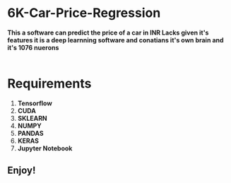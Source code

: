 # 6K-Car-Price-Regression
**This a software can predict the price of a car in INR Lacks given it's features
it is a deep learnning software and conatians it's own brain and it's 1076 nuerons**
<br><br>

# Requirements
1. **Tensorflow**
2. **CUDA**
3. **SKLEARN**
4. **NUMPY**
5. **PANDAS**
6. **KERAS**
7. **Jupyter Notebook**

## Enjoy!
